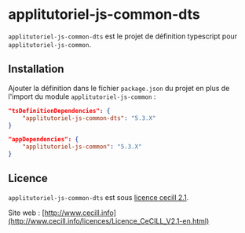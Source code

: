 # applitutoriel-js-common-dts

`applitutoriel-js-common-dts` est le projet de définition typescript pour `applitutoriel-js-common`.


## Installation

Ajouter la définition dans le fichier `package.json` du projet en plus de l'import du module `applitutoriel-js-common` :

```json
"tsDefinitionDependencies": {
    "applitutoriel-js-common-dts": "5.3.X"
}

"appDependencies": {
    "applitutoriel-js-common": "5.3.X"
}
```

## Licence

`applitutoriel-js-common-dts` est sous [licence cecill 2.1](./LICENSE.md).

Site web : [http://www.cecill.info](http://www.cecill.info/licences/Licence_CeCILL_V2.1-en.html)